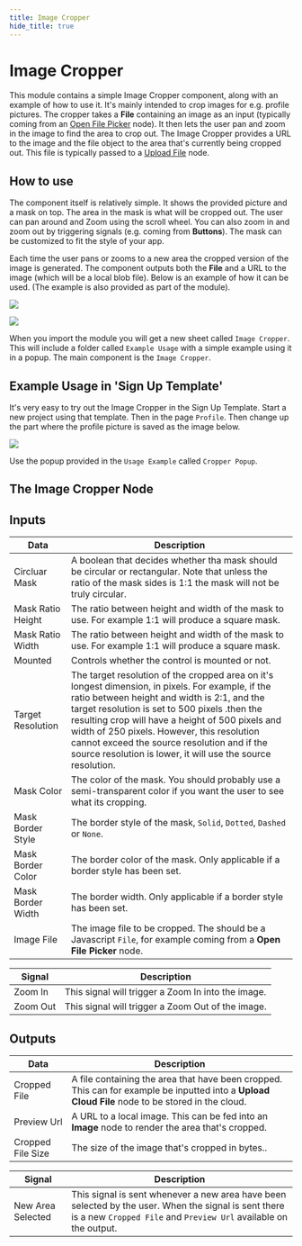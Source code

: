 ```yaml
---
title: Image Cropper
hide_title: true
---
```

# Image Cropper

This module contains a simple Image Cropper component, along with an example of how to use it. It's mainly intended to crop images for e.g. profile pictures. The cropper takes a **File** containing an image as an input (typically coming from an [Open File Picker](/nodes/utilities/open-file-picker) node). It then lets the user pan and zoom in the image to find the area to crop out. The Image Cropper provides a URL to the image and the file object to the area that's currently being cropped out.
This file is typically passed to a [Upload File](/nodes/data/cloud-data/upload-file) node.

## How to use

The component itself is relatively simple. It shows the provided picture and a mask on top. The area in the mask is what will be cropped out. The user can pan around and Zoom using the scroll wheel. You can also zoom in and zoom out by triggering signals (e.g. coming from **Buttons**). The mask can be customized to fit the style of your app.

Each time the user pans or zooms to a new area the cropped version of the image is generated. The component outputs both the **File** and a URL to the image (which will be a local blob file). Below is an example of how it can be used. (The example is also provided as part of the module).

<div className="ndl-image-with-background l">

![](/library/modules/image-cropper/how-to-use-1.png)

</div>

<div className="ndl-image-with-background">

![](/library/modules/image-cropper/how-to-use-2.png)

</div>

When you import the module you will get a new sheet called `Image Cropper`. This will include a folder called `Example Usage` with a simple example using it in a popup. The main component is the `Image Cropper`.

## Example Usage in 'Sign Up Template'

It's very easy to try out the Image Cropper in the Sign Up Template. Start a new project using that template. Then in the page `Profile`. Then change up the part where the profile picture is saved as the image below.

<div className="ndl-image-with-background xl">

![](/library/modules/image-cropper/how-to-use-3.png)

</div>

Use the popup provided in the `Usage Example` called `Cropper Popup`.

## The Image Cropper Node

## Inputs

| Data                                                | Description                                                                                                                                                                                                                                                                                                                         |
| --------------------------------------------------- | ----------------------------------------------------------------------------------------------------------------------------------------------------------------------------------------------------------------------------------------------------------------------------------------------------------------------------------- |
| <span className="ndl-data">Circluar Mask</span>       | A <span className="ndl-data"> boolean </span> that decides whether tha mask should be circular or rectangular. Note that unless the ratio of the mask sides is 1:1 the mask will not be truly circular.                                                                                                                                                                                                                                                      |
| <span className="ndl-data">Mask Ratio Height</span>        | The ratio between height and width of the mask to use. For example 1:1 will produce a square mask.                                                                                                                                                                                                                                                                |
| <span className="ndl-data">Mask Ratio Width</span> | The ratio between height and width of the mask to use. For example 1:1 will produce a square mask.                                                                                   |
| <span className="ndl-data">Mounted</span>         | Controls whether the control is mounted or not.                                                                                   |
| <span className="ndl-data">Target Resolution</span>             | The target resolution of the cropped area on it's longest dimension, in pixels. For example, if the ratio between height and width is 2:1, and the target resolution is set to 500 pixels .then the resulting crop will have a height of 500 pixels and width of 250 pixels. However, this resolution cannot exceed the source resolution and if the source resolution is lower, it will use the source resolution.                                                                                          |
| <span className="ndl-data">Mask Color</span>              | The color of the mask. You should probably use a semi-transparent color if you want the user to see what its cropping. |
| <span className="ndl-data">Mask Border Style</span>            | The border style of the mask, `Solid`, `Dotted`, `Dashed` or `None`.                                                                                                                                                                                                                                    |
| <span className="ndl-data">Mask Border Color</span>            | The border color of the mask. Only applicable if a border style has been set.                                                                                                                                                                                                                                    |
| <span className="ndl-data">Mask Border Width</span>            | The border width. Only applicable if a border style has been set.                                                                                                                                                                                                                                     |
| <span className="ndl-data">Image File</span>            | The image file to be cropped. The should be a Javascript `File`, for example coming from a **Open File Picker** node.                                                                                                                                                                                                                                     |

| Signal                                 | Description                                                                                                                                                                        |
| -------------------------------------- | ---------------------------------------------------------------------------------------------------------------------------------------------------------------------------------- |
| <span className="ndl-signal">Zoom In</span> | This signal will trigger a Zoom In into the image. |
| <span className="ndl-signal">Zoom Out</span> | This signal will trigger a Zoom Out of the image. |

## Outputs

| Data                                            | Description                                                                                                                                                                                                                                              |
| ----------------------------------------------- | -------------------------------------------------------------------------------------------------------------------------------------------------------------------------------------------------------------------------------------------------------- |
| <span className="ndl-data">Cropped File</span>         | A file containing the area that have been cropped. This can for example be inputted into a **Upload Cloud File** node to be stored in the cloud.|
| <span className="ndl-data">Preview Url</span>         | A URL to a local image. This can be fed into an **Image** node to render the area that's cropped.                                                                                                                                                                                                           |
| <span className="ndl-data">Cropped File Size</span> | The size of the image that's cropped in bytes..                                                                                                                                                                                          |

| Signal                                      | Description                                                                                                   |
| ------------------------------------------- | ------------------------------------------------------------------------------------------------------------- |
| <span className="ndl-signal">New Area Selected</span> | This signal is sent whenever a new area have been selected by the user. When the signal is sent there is a new `Cropped File` and `Preview Url` available on the output.                                             |



